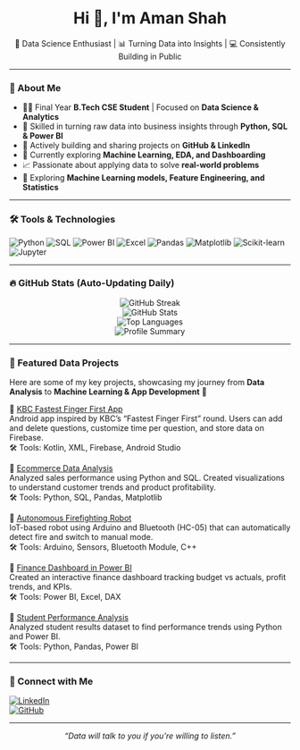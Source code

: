 <!-- Optional Banner Image -->
<!-- <img src="banner.png" alt="Aman Shah Banner" style="width:100%;"> -->

<h1 align="center">Hi 👋, I'm Aman Shah</h1>
<p align="center">
  🎯 Data Science Enthusiast | 📊 Turning Data into Insights | 💻 Consistently Building in Public  
</p>

---

### 🚀 About Me  

- 👨‍🎓 Final Year **B.Tech CSE Student** | Focused on **Data Science & Analytics**  
- 🧠 Skilled in turning raw data into business insights through **Python, SQL & Power BI**  
- 🔄 Actively building and sharing projects on **GitHub & LinkedIn**  
- 🌱 Currently exploring **Machine Learning, EDA, and Dashboarding**  
- 📈 Passionate about applying data to solve **real-world problems**  
- 📌 Exploring **Machine Learning models, Feature Engineering, and Statistics**  

---

### 🛠️ Tools & Technologies  

![Python](https://img.shields.io/badge/-Python-333333?style=flat&logo=python&logoColor=yellow)
![SQL](https://img.shields.io/badge/-SQL-333333?style=flat&logo=mysql&logoColor=white)
![Power BI](https://img.shields.io/badge/-Power%20BI-333333?style=flat&logo=powerbi&logoColor=yellow)
![Excel](https://img.shields.io/badge/-Excel-333333?style=flat&logo=microsoft-excel&logoColor=white)
![Pandas](https://img.shields.io/badge/-Pandas-333333?style=flat&logo=pandas)
![Matplotlib](https://img.shields.io/badge/-Matplotlib-333333?style=flat&logo=matplotlib)
![Scikit-learn](https://img.shields.io/badge/-Scikit--learn-333333?style=flat&logo=scikit-learn&logoColor=orange)
![Jupyter](https://img.shields.io/badge/-Jupyter-333333?style=flat&logo=jupyter&logoColor=orange)

---

### 🔥 GitHub Stats (Auto-Updating Daily)  

<p align="center">
  <img src="https://github-readme-streak-stats.herokuapp.com?user=aman-shah01&theme=tokyonight&hide_border=false&cache_seconds=86400" alt="GitHub Streak" />
  <br>
  <img src="https://github-readme-stats.vercel.app/api?username=aman-shah01&show_icons=true&theme=tokyonight&cache_seconds=86400" alt="GitHub Stats" />
  <br>
  <img src="https://github-readme-stats.vercel.app/api/top-langs/?username=aman-shah01&layout=compact&theme=tokyonight&cache_seconds=86400" alt="Top Languages" />
  <br>
  <img src="http://github-profile-summary-cards.vercel.app/api/cards/profile-details?username=aman-shah01&theme=tokyonight" alt="Profile Summary" />
</p>

---

### 📂 Featured Data Projects  

Here are some of my key projects, showcasing my journey from **Data Analysis** to **Machine Learning & App Development** 🚀  

🔹 [KBC Fastest Finger First App](https://github.com/aman-shah01/KBC-FFF-App)  
  Android app inspired by KBC’s “Fastest Finger First” round. Users can add and delete questions, customize time per question, and store data on Firebase.  
  🛠️ Tools: Kotlin, XML, Firebase, Android Studio  

🔹 [Ecommerce Data Analysis](https://github.com/aman-shah01/Ecommerce-Data-Analysis)  
  Analyzed sales performance using Python and SQL. Created visualizations to understand customer trends and product profitability.  
  🛠️ Tools: Python, SQL, Pandas, Matplotlib  

🔹 [Autonomous Firefighting Robot](https://github.com/aman-shah01/Firefighting-Robot)  
  IoT-based robot using Arduino and Bluetooth (HC-05) that can automatically detect fire and switch to manual mode.  
  🛠️ Tools: Arduino, Sensors, Bluetooth Module, C++  

🔹 [Finance Dashboard in Power BI](https://github.com/aman-shah01/Finance-Dashboard)  
  Created an interactive finance dashboard tracking budget vs actuals, profit trends, and KPIs.  
  🛠️ Tools: Power BI, Excel, DAX  

🔹 [Student Performance Analysis](https://github.com/aman-shah01/Student-Performance-Analysis)  
  Analyzed student results dataset to find performance trends using Python and Power BI.  
  🛠️ Tools: Python, Pandas, Power BI  

---

### 🔗 Connect with Me  

[![LinkedIn](https://img.shields.io/badge/-LinkedIn-blue?style=flat-square&logo=Linkedin&logoColor=white)](https://www.linkedin.com/in/aman-shah01/)  
[![GitHub](https://img.shields.io/badge/-GitHub-black?style=flat-square&logo=github&logoColor=white)](https://github.com/aman-shah01)  

---

<p align="center"><i>“Data will talk to you if you’re willing to listen.”</i></p>  
